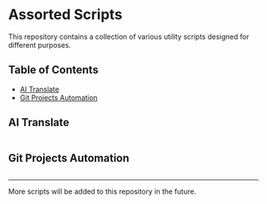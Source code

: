 # Assorted Scripts

This repository contains a collection of various utility scripts designed for different purposes.

## Table of Contents

- [AI Translate](#ai-translate)
- [Git Projects Automation](#git-projects-automation)

## AI Translate

```{include} AI-Translate/README.md
```

## Git Projects Automation

```{include} GitProjects/README.md
```

---

More scripts will be added to this repository in the future.
